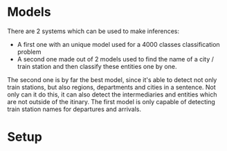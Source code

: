 # Models

There are 2 systems which can be used to make inferences:
- A first one with an unique model used for a 4000 classes classification problem
- A second one made out of 2 models used to find the name of a city / train station and then classify these entities one by one.

The second one is by far the best model, since it's able to detect not only train stations, but also regions, departments and cities in a sentence. Not only can it do this, it can also detect the intermediaries and entities which are not outside of the itinary. The first model is only capable of detecting train station names for departures and arrivals.

# Setup
